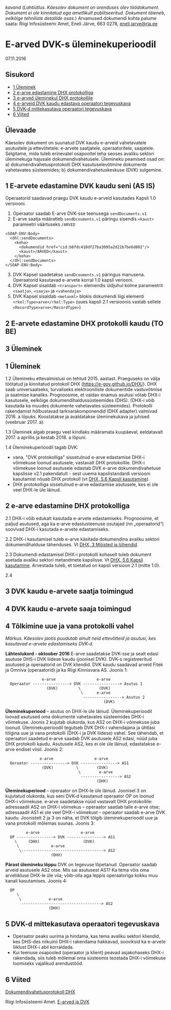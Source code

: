 _kavand_ (_Lahtiütlus. Käesolev dokument on arenduses olev töödokument. Dokument ei ole kinnitatud ega ametlikult publitseeritud. Dokument täieneb, eelkõige tehniliste detailide osas._) Arvamused dokumendi kohta palume saata: Riigi Infosüsteemi Amet, Eneli Järve, 663 0278, eneli.jarve@ria.ee

# E-arved DVK-s üleminekuperioodil

07.11.2016

## Sisukord

- [1 Üleminek](#1-uleminek)
- [2 e-arve edastamine DHX protokolliga](#2--e-arve-edastamine-dhx-protokolliga)
- [3 e-arved üleminekul DHX protokollile](#3--e-arved-%C3%BCleminekul-dhx-protokollile)
- [4 e-arveid DVK kaudu edastava operaatori tegevuskava](#4-e-arveid-dvk-kaudu-edastava-operaatori-tegevuskava)
- [5 DVK-d mittekasutava operaatori tegevuskava](#5-dvk-d-mittekasutava-operaatori-tegevuskava)
- [6 Viited](#6-viited)

## Ülevaade

Käesolev dokument on suunatud DVK kaudu e-arveid vahetavatele asutustele ja ettevõtetele: e-arvete saatjatele, operaatoritele, saajatele. Selgitame, mida tuleb erinevatel osapooltel teha seoses avaliku sektori üleminekuga hajusale dokumendivahetusele. Ülemineku peamised osad on: a) dokumendivahetusprotokolli DHX kasutuselevõtmine dokumente vahetavates süsteemides; b)  dokumendivahetuskeskuse (DVK) sulgemine.

## 1 E-arvete edastamine DVK kaudu seni (AS IS)

Operaatorid saadavad praegu DVK kaudu e-arveid kasutades Kapsli 1.0 versiooni. 
1.	Operaator saadab E-arve DVK-sse teenusega `sendDocuments.v1`
2.	E-arve saatja määratleb `sendDcouments.v1` päringu sisendis `<kaust>` parameetri väärtuseks `/ARVED`
```
<SOAP-ENV:Body>
  <dhl:sendDocuments>
    <keha>
      <dokumendid href="cid:b8fdc418df27ba3095a2d21b7be6d802"/>
      <kaust>/ARVED</kaust>
    </keha>
  </dhl:sendDocuments>
</SOAP-ENV:Body>
```
3.	DVK Kapsel saadetakse `sendDcouments.v1` päringus manusena. Operaatorid kasutavad e-arvete korral 1.0 kapsli veriooni. 
4.	DVK Kapsel sisaldab `<transport>` elemendis üldjuhul kolme parameetrit `<saatja>`, `<saaja>` ja `<vahendaja>`
5.	DVK Kapsel sisaldab `<metaxml>` blokis dokumendi liigi elementi `<rkel:Type>arve</rkel:Type>` (uues kapsli 2.1 versioonis vastab sellele `<RecordType>arve</RecordType>`)

## 2 E-arvete edastamine DHX protokolli kaudu (TO BE)

## 3 Üleminek

## 1 Üleminek



1.2 Ülemineku ettevalmistusi on tehtud 2015. aastast. Praeguseks on välja töötatud ja kinnitatud protokoll DHX (https://e-gov.github.io/DHX/). DHX saab universaalseks, turvaliseks elektrooniliste dokumentide vastuvõtmise ja saatmise kanaliks. Prognoosime, et valdav enamus asutusi võtab DHX-i kasutusele, eelkõige dokumendihaldussüsteemides (DHS). (DHX-i võib kasutada ka muudes dokumente vahetavates süsteemides). Protokolli rakendamist hõlbustavad tarkvarakomponendid (DHX adapter) valmivad 2016. a lõpuks. Koostatakse ja avaldatakse üleminekukava ja juhised (veebruar 2017. a).

1.3 Üleminek algab praegu veel kindlaks määramata kuupäeval, eeldatavalt 2017. a aprillis ja kestab 2018. a lõpuni.

1.4 Üleminekuperioodil tagab DVK:
  - vana, "DVK protokolliga" sissetulnud e-arve edastamise DHX-i võimekuse loonud asutusele, vastavalt DHX protokollile. DHX-i võimekuse loonud asutusele edastab DVK e-arve dokumendivahetuse kapslisse v2.1 pakendatult - sest uuema  kapslistandardi versiooni kasutamist nõuab DHX protokoll (vt [DHX, 5.6 Kapsli kasutamine](https://e-gov.github.io/DHX/#56-kapsli-kasutamine)).
  - DHX protokolliga sissetulnud e-arve edastamise asutusele, kes ei ole veel DHX-le üle läinud.

## 2  e-arve edastamine DHX protokolliga

2.1 DHX-i võib edukalt kasutada e-arvete edastamiseks. Prognoosime, et paljud asutused, aga ka e-arve edastusteenuse osutajad (nn „operaatorid“) soovivad DHX-i kasutada e-arvete edastamiseks.

2.2 DHX-i kasutamisel tuleb e-arve käsitada dokumendina avaliku sektori dokumendihalduse tähenduses. Vt [DHX, 3 Mõisted ja lühendid](https://e-gov.github.io/DHX/#3-m%C3%B5isted-ja-l%C3%BChendid).

2.3 Dokumendi edastamisel DHX-i protokolli kohaselt tuleb dokument asetada avaliku sektori metandmete kapslisse. Vt [DHX, 5.6 Kapsli kasutamine](https://e-gov.github.io/DHX/#56-kapsli-kasutamine). Arvestada tuleb, et toetatud on kapsli versioon 2.1 (mitte 1.0).

2.4 

## 3 DVK kaudu e-arvete saatja toimingud

## 4 DVK kaudu e-arvete saaja toimingud 





## 4 Tõlkimine uue ja vana protokolli vahel

_Märkus. Käesolev jaotis puudutab ainult neid ettevõtteid ja asutusi, kes kasutavad e-arvete edastamiseks DVK-d._

__Lähteolukord - oktoober 2016__ E-arve saadetakse DVK-sse ja sealt edasi asutuse DHS-i DVK liidese kaudu (joonisel DVK). DVK-s registreeritud asutused ja operaatorid on DVK kliendid. DVK kaudu saadavad arveid Fitek ja Omniva (operaatorid) ja ka Riigi Kinnisvara AS. Joonis 1:
```
                e-arve                  e-arve
  Operaator ----------------> DVK ----------------> Asutus 1
                  (DVK)         \        (DVK)
                                 \      e-arve
                                  -----------------> Asutus 2
                                           (DVK)                   
```
__Üleminekuperiood__ – asutus on DHX-le üle läinud. Üleminekuperioodil loovad asutused oma dokumente vahetavates süsteemides DHX-i võimekuse. Joonis 2 kujutab olukorda, kus AS2 on DHX-i võimekuse juba loonud. Üleminekuperioodil tegutseb DVK DHX-i vahendajana ja ühtlasi tõlgina uue ja vana protokolli (DHX-i ja DVK liidese) vahel. See tähendab, et operaatori saadetud e-arve saadab DVK asutusele AS2 edasi, nüüd juba DHX protokolli kaudu. Asutusele AS2, kes ei ole üle läinud, edastatakse e-arve endisel viisil. Joonis 2:
```
               e-arve                  e-arve
  Oeraator ----------------> DVK ----------------> AS1
                (DVK)          \        (DVK)
                                \        e-arve
                                 -----------------> AS2
                                        (DHX)                   
```

__Üleminekuperiood__ – operaator on DHX-le üle läinud. Joonisel 3 on kujutatud olukorda, kus seni DVK-d kasutanud operaator OP on loonud DHX-i võimekuse. e-arve saadetakse nüüd vastavalt DHX protokollile: adressaadil AS2 on DHX-i võimekus – operaator saadab talle e-arve otse; adressaadil AS1 ei ole veel DHX-i võimekust – operaator saadab e-arve DVK kaudu. Joonistelt 2 ja 3 on näha, et DVK tõlgib üleminekuperioodil uue ja vana protokolli mõlemas suunas. Joonis 3:
```
         e-arve                  e-arve
  OP ----------------> DVK ----------------> AS1
    \     (DHX)                   (DVK)
     \              e-arve
      \------------------------------------> AS2
                    (DHX)                   
```
__Pärast ülemineku lõppu__ DVK on tegevuse lõpetanud. Operaator saadab arveid asutusele AS2 otse. Mis sai asutusest AS1? Ka tema võis oma arveliikluse DHX-le üle viia; võib-olla aga leppis operaatoriga kokku muu kanali kasutamises. Joonis 4:
```
  OP 
     \   
      \            e-arve         
       -----------------------------------> AS2   
                   (DHX)
```

## 5 DVK-d mittekasutava operaatori tegevuskava

- Operaator peaks uurima ja hindama, kas tema avaliku sektori kliendid, kes DHS-des niikuinii DHX-i rakendama hakkavad, sooviksid ka e-arvete liiklust DHX-i abil korraldada.
- Kui teenuse osapooled (operaator ja klient) peavad asjakohaseks DHX-i rakendada, siis tuleb mõlemal oma süsteemis teostada DHX-i võimekuse loomiseks vajalikud arendustööd.

## 6 Viited

[Dokumendivahetusprotokoll DHX](https://e-gov.github.io/DHX/)

Riigi Infosüsteemi Amet. [E-arved ja DVK](https://www.ria.ee/ee/e-arved.html)
